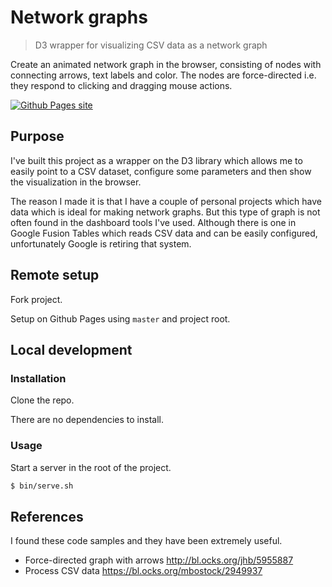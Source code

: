 # Network graphs
> D3 wrapper for visualizing CSV data as a network graph

Create an animated network graph in the browser, consisting of nodes with connecting arrows, text labels and color. The nodes are force-directed i.e. they respond to clicking and dragging mouse actions.

[![Github Pages site](https://img.shields.io/badge/site-Github%20Pages-blue?style=for-the-badge)](https://michaelcurrin.github.io/network-graphs/)


## Purpose

I've built this project as a wrapper on the D3 library which allows me to easily point to a CSV dataset, configure some parameters and then show the visualization in the browser.

The reason I made it is that I have a couple of personal projects which have data which is ideal for making network graphs. But this type of graph is not often found in the dashboard tools I've used. Although there is one in Google Fusion Tables which reads CSV data and can be easily configured, unfortunately Google is retiring that system.

## Remote setup

Fork project.

Setup on Github Pages using `master` and project root.

## Local development

### Installation

Clone the repo.

There are no dependencies to install.

### Usage

Start a server in the root of the project.

```bash
$ bin/serve.sh
```


## References

I found these code samples and they have been extremely useful.

- Force-directed graph with arrows http://bl.ocks.org/jhb/5955887
- Process CSV data https://bl.ocks.org/mbostock/2949937
